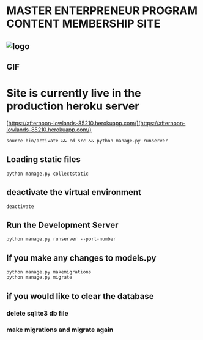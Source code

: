 # MASTER ENTERPRENEUR PROGRAM CONTENT MEMBERSHIP SITE

## ![logo](http://res.cloudinary.com/dnwvzsw7s/image/upload/v1456094192/Screen_Shot_2016-02-21_at_5.17.44_pm_gtqhrs.png)
## GIF


# Site is currently live in the production heroku server
[https://afternoon-lowlands-85210.herokuapp.com/](https://afternoon-lowlands-85210.herokuapp.com/)

```shell
source bin/activate && cd src && python manage.py runserver
```

## Loading static files
```shell
python manage.py collectstatic
```
## deactivate the virtual environment
```shell
deactivate
```
## Run the  Development Server

```shell
python manage.py runserver --port-number
```

## If you make any changes to models.py

```shell
python manage.py makemigrations
python manage.py migrate
```

## if you would like to clear the database
### delete sqlite3 db file
### make migrations and migrate again
